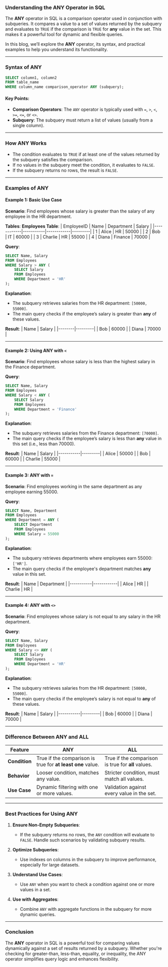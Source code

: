 ### **Understanding the ANY Operator in SQL**

The **ANY** operator in SQL is a comparison operator used in conjunction with subqueries. It compares a value to a set of values returned by the subquery and evaluates to `TRUE` if the comparison is `TRUE` for **any** value in the set. This makes it a powerful tool for dynamic and flexible queries.

In this blog, we’ll explore the **ANY** operator, its syntax, and practical examples to help you understand its functionality.

---

### **Syntax of ANY**
```sql
SELECT column1, column2
FROM table_name
WHERE column_name comparison_operator ANY (subquery);
```

#### **Key Points**:
- **Comparison Operators**: The `ANY` operator is typically used with `=`, `>`, `<`, `>=`, `<=`, or `<>`.
- **Subquery**: The subquery must return a list of values (usually from a single column).

---

### **How ANY Works**
- The condition evaluates to `TRUE` if at least one of the values returned by the subquery satisfies the comparison.
- If no values in the subquery meet the condition, it evaluates to `FALSE`.
- If the subquery returns no rows, the result is `FALSE`.

---

### **Examples of ANY**

#### **Example 1: Basic Use Case**
**Scenario**: Find employees whose salary is greater than the salary of any employee in the HR department.

**Tables**:
**Employees Table**:
| EmployeeID | Name      | Department | Salary  |
|------------|-----------|------------|---------|
| 1          | Alice     | HR         | 50000   |
| 2          | Bob       | IT         | 60000   |
| 3          | Charlie   | HR         | 55000   |
| 4          | Diana     | Finance    | 70000   |

**Query**:
```sql
SELECT Name, Salary
FROM Employees
WHERE Salary > ANY (
    SELECT Salary
    FROM Employees
    WHERE Department = 'HR'
);
```

**Explanation**:
- The subquery retrieves salaries from the HR department: `[50000, 55000]`.
- The main query checks if the employee’s salary is greater than **any** of these values.

**Result**:
| Name   | Salary  |
|--------|---------|
| Bob    | 60000   |
| Diana  | 70000   |

---

#### **Example 2: Using ANY with `<`**
**Scenario**: Find employees whose salary is less than the highest salary in the Finance department.

**Query**:
```sql
SELECT Name, Salary
FROM Employees
WHERE Salary < ANY (
    SELECT Salary
    FROM Employees
    WHERE Department = 'Finance'
);
```

**Explanation**:
- The subquery retrieves salaries from the Finance department: `[70000]`.
- The main query checks if the employee’s salary is less than **any** value in this set (i.e., less than 70000).

**Result**:
| Name      | Salary  |
|-----------|---------|
| Alice     | 50000   |
| Bob       | 60000   |
| Charlie   | 55000   |

---

#### **Example 3: ANY with `=`**
**Scenario**: Find employees working in the same department as any employee earning 55000.

**Query**:
```sql
SELECT Name, Department
FROM Employees
WHERE Department = ANY (
    SELECT Department
    FROM Employees
    WHERE Salary = 55000
);
```

**Explanation**:
- The subquery retrieves departments where employees earn 55000: `['HR']`.
- The main query checks if the employee's department matches **any** value in this set.

**Result**:
| Name      | Department |
|-----------|------------|
| Alice     | HR         |
| Charlie   | HR         |

---

#### **Example 4: ANY with `<>`**
**Scenario**: Find employees whose salary is not equal to any salary in the HR department.

**Query**:
```sql
SELECT Name, Salary
FROM Employees
WHERE Salary <> ANY (
    SELECT Salary
    FROM Employees
    WHERE Department = 'HR'
);
```

**Explanation**:
- The subquery retrieves salaries from the HR department: `[50000, 55000]`.
- The main query checks if the employee’s salary is not equal to **any** of these values.

**Result**:
| Name      | Salary  |
|-----------|---------|
| Bob       | 60000   |
| Diana     | 70000   |

---

### **Difference Between ANY and ALL**

| Feature        | ANY                                  | ALL                                  |
|----------------|--------------------------------------|--------------------------------------|
| **Condition**  | True if the comparison is true for **at least one** value. | True if the comparison is true for **all** values. |
| **Behavior**   | Looser condition, matches any value. | Stricter condition, must match all values. |
| **Use Case**   | Dynamic filtering with one or more values. | Validation against every value in the set. |

---

### **Best Practices for Using ANY**

1. **Ensure Non-Empty Subqueries**:
   - If the subquery returns no rows, the `ANY` condition will evaluate to `FALSE`. Handle such scenarios by validating subquery results.

2. **Optimize Subqueries**:
   - Use indexes on columns in the subquery to improve performance, especially for large datasets.

3. **Understand Use Cases**:
   - Use `ANY` when you want to check a condition against one or more values in a set.

4. **Use with Aggregates**:
   - Combine `ANY` with aggregate functions in the subquery for more dynamic queries.

---

### **Conclusion**

The **ANY** operator in SQL is a powerful tool for comparing values dynamically against a set of results returned by a subquery. Whether you're checking for greater-than, less-than, equality, or inequality, the ANY operator simplifies query logic and enhances flexibility.

